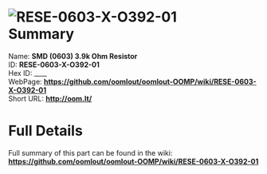 
![RESE-0603-X-O392-01](https://github.com/oomlout/oomlout-OOMP/blob/master/parts/RESE-0603-X-O392-01/RESE-0603-X-O392-01_420.jpg)   
Summary
=================
  
Name: __SMD (0603) 3.9k Ohm Resistor__    
ID: __RESE-0603-X-O392-01__   
Hex ID: ____   
WebPage: __https://github.com/oomlout/oomlout-OOMP/wiki/RESE-0603-X-O392-01__   
Short URL: __http://oom.lt/__   

Full Details
==========================
Full summary of this part can be found in the wiki:   
__https://github.com/oomlout/oomlout-OOMP/wiki/RESE-0603-X-O392-01__    


